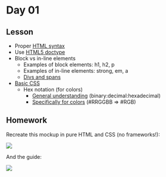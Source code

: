 # Day 01

## Lesson

- Proper [HTML syntax][1]
- Use [HTML5 doctype][2]
- Block vs in-line elements
	- Examples of block elements: h1, h2, p
	- Examples of in-line elements: strong, em, a
	- [Divs and spans][3]
- [Basic CSS][4]
	- Hex notation (for colors)
		- [General understanding][5] (binary:decimal:hexadecimal)
		- [Specifically for colors][6] (#RRGGBB =\> #RGB)

## Homework

Recreate this mockup in pure HTML and CSS (no frameworks!):

![][image-1]

And the guide:

![][image-2]

[1]:http://mdo.github.io/code-guide/
[2]:http://mdo.github.io/code-guide/#html-doctype
[3]:http://htmldog.com/guides/html/intermediate/spandiv/
[4]:http://www.w3schools.com/css/
[5]:http://www.wikihow.com/Understand-Hexadecimal
[6]:http://www.w3schools.com/html/html_colors.asp

[image-1]:https://raw.github.com/abeyang/Web-Dev-Tutorials/master/01.%20Basic%20HTML%20and%20CSS/homework/hw01.jpg
[image-2]:https://raw.github.com/abeyang/Web-Dev-Tutorials/master/01.%20Basic%20HTML%20and%20CSS/homework/hw01-guides.jpg
